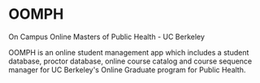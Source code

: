 # OOMPH

On Campus Online Masters of Public Health - UC Berkeley

OOMPH is an online student management app which includes a student database, proctor database, online course catalog and course sequence manager for UC Berkeley's Online Graduate program for Public Health.
